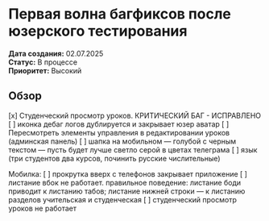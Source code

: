 # Первая волна багфиксов после юзерского тестирования

**Дата создания:** 02.07.2025  
**Статус:** В процессе  
**Приоритет:** Высокий

## Обзор

[x] Студенческий просмотр уроков. КРИТИЧЕСКИЙ БАГ - ИСПРАВЛЕНО
[ ] иконка дебаг логов дублируется и закрывает юзер аватар
[ ] Пересмотреть элементы управления в редактировании уроков (админская панель)
[ ] шапка на мобильном — голубой с черным текстом — пусть будет лучше светло серой в цветах телеграма
[ ] язык (три студентов два курсов, починить русские числительные)

Мобилка:
[ ] прокрутка вверх с телефонов закрывает приложение
[ ] листание вбок не работает. правильное поведение: листание боди приводит к листанию табов; листание нижней строки — к листанию разделов учительская и студенческая
[ ] студенческий просмотр уроков не работает